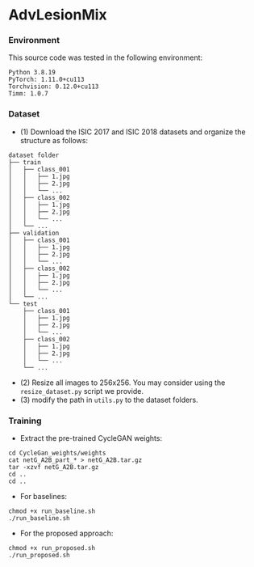 

# AdvLesionMix


### Environment

This source code was tested in the following environment:

    Python 3.8.19
    PyTorch: 1.11.0+cu113
    Torchvision: 0.12.0+cu113
    Timm: 1.0.7

### Dataset

* (1) Download the ISIC 2017 and ISIC 2018 datasets and organize the structure as follows:
```
dataset folder
├── train
│   ├── class_001
│   │   ├── 1.jpg
│   │   ├── 2.jpg
│   │   └── ...
│   ├── class_002
│   │   ├── 1.jpg
│   │   ├── 2.jpg
│   │   └── ...
│   └── ...
├── validation
│   ├── class_001
│   │   ├── 1.jpg
│   │   ├── 2.jpg
│   │   └── ...
│   ├── class_002
│   │   ├── 1.jpg
│   │   ├── 2.jpg
│   │   └── ...
│   └── ...
└── test
    ├── class_001
    │   ├── 1.jpg
    │   ├── 2.jpg
    │   └── ...
    ├── class_002
    │   ├── 1.jpg
    │   ├── 2.jpg
    │   └── ...
    └── ...

```
* (2) Resize all images to 256x256. You may consider using the `resize_dataset.py` script we provide.
* (3) modify the path in `utils.py` to the dataset folders.

### Training
* Extract the pre-trained CycleGAN weights:
```
cd CycleGan_weights/weights
cat netG_A2B_part_* > netG_A2B.tar.gz
tar -xzvf netG_A2B.tar.gz
cd ..
cd ..
```
* For baselines:
```
chmod +x run_baseline.sh
./run_baseline.sh
```
* For the proposed approach:
```
chmod +x run_proposed.sh
./run_proposed.sh
```
